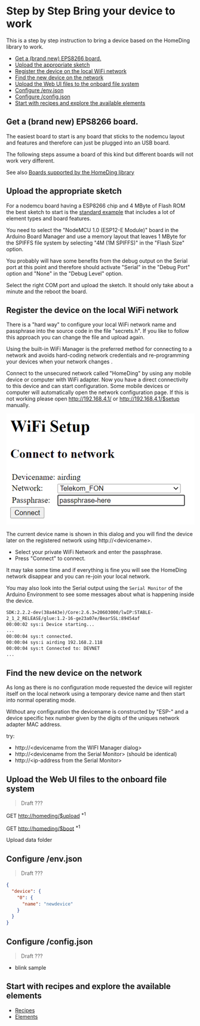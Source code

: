 # Step by Step Bring your device to work

This is a step by step instruction to bring a device based on the HomeDing library to work.

 
- [Get a (brand new) EPS8266 board.](#get-a-brand-new-eps8266-board)
- [Upload the appropriate sketch](#upload-the-appropriate-sketch)
- [Register the device on the local WiFi network](#register-the-device-on-the-local-wifi-network)
- [Find the new device on the network](#find-the-new-device-on-the-network)
- [Upload the Web UI files to the onboard file system](#upload-the-web-ui-files-to-the-onboard-file-system)
- [Configure /env.json](#configure-envjson)
- [Configure /config.json](#configure-configjson)
- [Start with recipes and explore the available elements](#start-with-recipes-and-explore-the-available-elements)



## Get a (brand new) EPS8266 board.

The easiest board to start is any board that sticks to the nodemcu layout and features
and therefore can just be plugged into an USB board.

The following steps assume a board of this kind but different boards will not work very different.

See also [Boards supported by the HomeDing library](boards.md)


## Upload the appropriate sketch

For a nodemcu board having a ESP8266 chip and 4 MByte of Flash ROM the best sketch to start is the
[standard example](/examples/standard.md) that includes a lot of element types and board features.

You need to select the "NodeMCU 1.0 (ESP12-E Module)" board in the Arduino Board Manager
and use a memory layout that leaves 1 MByte for the SPIFFS file system by selecting
  "4M (1M SPIFFS)" in the "Flash Size" option.

You probably will have some benefits from the debug output on the Serial port at this point
    and therefore should activate "Serial" in the "Debug Port" option
    and "None" in the "Debug Level" option.

Select the right COM port and upload the sketch. It should only take about a minute
and the reboot the board.


## Register the device on the local WiFi network

There is a "hard way" to configure your local WiFi network name and passphrase into the source code in the file "secrets.h". If you like to follow this approach you can change the file and upload again.

Using the built-in WiFi Manager is the preferred method for connecting to a network and avoids hard-coding network credentials and re-programming your devices when your network changes .

Connect to the unsecured network called "HomeDing" by using any mobile device or computer with WiFi adapter.
Now you have a direct connectivity to this device and can start configuration. Some mobile devices or computer will
automatically open the network configuration page. If this is not working please open
http://192.168.4.1/ or http://192.168.4.1/$setup manually.

![WiFi Manager UI](wifimanager.png)

The current device name is shown in this dialog and you will find the device later on the registered network using http://\<devicename\>.

* Select your private WiFi Network and enter the passphrase.
* Press "Connect" to connect.

It may take some time and if everything is fine you will see the HomeDing network disappear and you can re-join your local network.


You may also look into the Serial output using the `Serial Monitor` of the Arduino Environment to see some messages about what is happening inside the device.

```TXT
SDK:2.2.2-dev(38a443e)/Core:2.6.3=20603000/lwIP:STABLE-2_1_2_RELEASE/glue:1.2-16-ge23a07e/BearSSL:89454af
00:00:02 sys:i Device starting...
...
00:00:04 sys:t connected.
00:00:04 sys:i airding 192.168.2.118
00:00:04 sys:t Connected to: DEVNET
...
```


## Find the new device on the network

As long as there is no configuration mode requested the device will register itself on the local network
using a temporary device name and then start into normal operating mode.

Without any configuration the devicename is constructed by "ESP-" and a device specific hex number given by the digits of the uniques network adapter MAC address.

try: 
* http://\<devicename from the WIFI Manager dialog\>
* http://\<devicename from the Serial Monitor\> (should be identical)
* http://\<ip-address from the Serial Monitor\>


## Upload the Web UI files to the onboard file system

> Draft ???

GET <http://homeding/$upload> <sup>*1</sup>

GET <http://homeding/$boot> <sup>*1</sup>

Upload data folder


## Configure /env.json

> Draft ???

```JSON
{
  "device": {
    "0": {
      "name": "newdevice"
    }
  }
}
```

## Configure /config.json

> Draft ???

* blink sample

## Start with recipes and explore the available elements


* [Recipes](recipes.md)
* [Elements](elements.md)